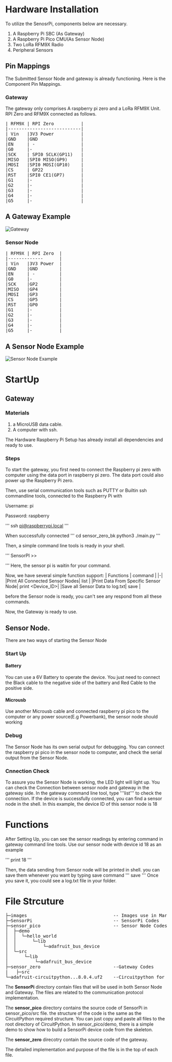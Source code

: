 
Hardware Installation
===

To utilize the SenosrPi, components below are necessary.

1. A Raspberry Pi SBC (As Gateway)
2. A Raspberry Pi Pico CMU(As Sensor Node)
3. Two LoRa RFM9X Radio
4. Peripheral Sensors


## Pin Mappings
The Submitted Sensor Node and gateway is already functioning. Here is the Component Pin Mappings.

### Gateway
The gateway only comprises A raspberry pi zero and a LoRa RFM9X Unit. RPI Zero and RFM9X connected as follows.

<Pre>
| RFM9X | RPI Zero          | 
|---------------------------|
| Vin   |3V3 Power          | 
|GND    |GND                |
|EN     | -                 |
|G0     |-                  |
|SCK    | SPI0 SCLK(GP11)   |
|MISO   |SPI0 MISO(GP9)     |
|MOSI   |SPI0 MOSI(GP10)    |
|CS     | GP22              | 
|RST    |SPI0 CE1(GP7)      |
|G1     |-                  |
|G2     |-                  |
|G3     |-                  |
|G4     |-                  |
|G5     |-                  |
</pre>                  

## A Gateway Example
![Gateway](images/Sensor_zero.jpg)


### Sensor Node
<pre>
| RFM9X | RPI Zero  | 
|-------------      |
| Vin   |3V3 Power  | 
|GND    |GND        |
|EN     | -         |
|G0     |-          |
|SCK    |GP2        |
|MISO   |GP4        |
|MOSI   |GP3        |
|CS     |GP5        | 
|RST    |GP0        |
|G1     |-          |
|G2     |-          |
|G3     |-          |
|G4     |-          |
|G5     |-          |
</pre>
## A Sensor Node Example 
![Sensor Node Example](images/sensor_py.jpg)




StartUp
===
## Gateway 

### Materials
1. a MicroUSB data cable.
2. A computer with ssh.

The Hardware Raspberry Pi Setup has already install all dependencies and ready to use.

### Steps
To start the gateway, you first need to connect the Raspberry pi zero with computer using the data port in raspberry pi zero. The data port could also power up the Raspberry Pi zero.

Then, use serial communication tools such as PUTTY or Builtin ssh commandline tools, connected to the Raspberry Pi with

Username: pi

Password: raspberry

''' ssh pi@raspberrypi.local '''


When successfully connected
'''
cd sensor_zero_bk
python3 ./main.py
'''

Then, a simple command line tools is ready in your shell.

'''
SensorPI >> 

'''
Here, the sensor pi is waitin for your command.

Now, we have several simple function support:
| Functions | command |
|-| 
|Print All Connected Sensor Nodes| list |
|Print Data From Specific Sensor Node| print <Device_ID>|
|Save all Sensor Data to log.txt| save |

before the Sensor node is ready, you can't see any respond from all these commands.

Now, the Gateway is ready to use.

## Sensor Node.
There are two ways of starting the Sensor Node

### Start Up 
#### Battery
You can use a 6V Battery to operate the device.
You just need to connect the Black cable to the negative side of the battery and Red Cable to the positive side.

#### Microusb
 Use another Microusb cable and connected raspberry pi pico to the computer or any power source(E.g Powerbank), the sensor node should working


### Debug
 The Sensor Node has its own serial output for debugging. You can connect the raspberry pi pico in the sensor node to computer, and check the serial output from the Sensor Node.


### Cnnection Check
To assure you the Sensor Node is working, the LED light will light up. You can check the Connection between sensor node and gateway in the gateway side. In the gateway command line tool, type '''list''' to check the connection. If the device is successfully connected, you can find a sensor node in the shell. In this example, the device ID of this sensor node is 18







Functions
===

After Setting Up, you can see the sensor readings by entering command in gateway command line tools. Use our sensor node with device id 18 as an example

'''
print 18
'''

Then, the data sending from Sensor node will be printed in shell. you can save them whenever you want by typing save command
'''
save
'''
Once you save it, you could see a log.txt file in your folder.





File Strcuture
==
<pre>
├─images                                -- Images use in Mardown file.
├─SensorPi                              -- SensorPi Codes
├─sensor_pico                           -- Sensor Node Codes
│  ├─demo
│  │  └─hello_world
│  │      └─lib
│  │          └─adafruit_bus_device
│  └─src    
│      └─lib
│          └─adafruit_bus_device    
├─sensor_zero                           --Gateway Codes
|   ├─src 
└─adafruit-circuitpython...8.0.4.uf2    --Circuitpython for Pico
</pre>

The **SensorPi** directory contain files that will be used in both Sensor Node and Gateway. The files are related to the communication protocol implementation.

The **sensor_pico** directory contains the source code of SensorPi in sensor_pico/src file. the structure of the code is the same as the CircuitPython required structure. You can just copy and paste all files to the root directory of CircuitPython. In sensor_pico/demo, there is a simple demo to show how to build a SensorPi device code from the skeleton.

The **sensor_zero** direcotry contain the source code of the gateway.

The detailed implementation and purpose of the file is in the top of each file. 
